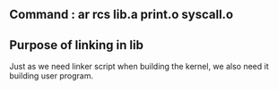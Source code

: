 ## Command : ar rcs lib.a print.o syscall.o ##


## Purpose of linking in lib ##
Just as we need linker script when building the kernel, we also need it building user program.